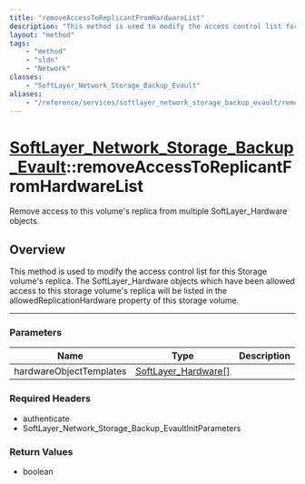 ```yaml
---
title: "removeAccessToReplicantFromHardwareList"
description: "This method is used to modify the access control list for this Storage volume's replica.  The SoftLayer_Hardware objects... "
layout: "method"
tags:
    - "method"
    - "sldn"
    - "Network"
classes:
    - "SoftLayer_Network_Storage_Backup_Evault"
aliases:
    - "/reference/services/softlayer_network_storage_backup_evault/removeAccessToReplicantFromHardwareList"
---
```

# [SoftLayer_Network_Storage_Backup_Evault](/reference/services/SoftLayer_Network_Storage_Backup_Evault)::removeAccessToReplicantFromHardwareList


Remove access to this volume's replica from multiple SoftLayer_Hardware objects.


## Overview 
This method is used to modify the access control list for this Storage volume's replica.  The SoftLayer_Hardware objects which have been allowed access to this storage volume's replica will be listed in the allowedReplicationHardware property of this storage volume. 

-----

### Parameters 
|Name | Type | Description |
| --- | --- | --- |
|hardwareObjectTemplates| <a href='/reference/datatypes/SoftLayer_Hardware'>SoftLayer_Hardware[] </a>| |


### Required Headers
* authenticate
* SoftLayer_Network_Storage_Backup_EvaultInitParameters


### Return Values
* boolean




